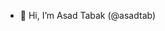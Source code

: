 - 👋 Hi, I’m Asad Tabak (@asadtab)



<!---
asadtab/asadtab is a ✨ special ✨ repository because its `README.md` (this file) appears on your GitHub profile.
You can click the Preview link to take a look at your changes.
--->
